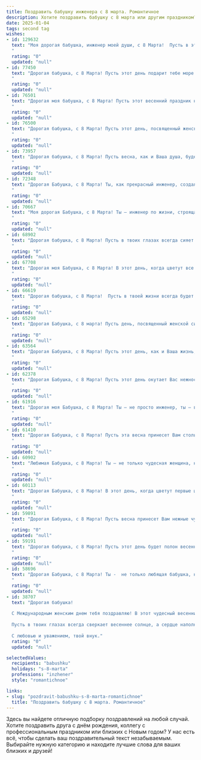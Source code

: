 ```yaml
---
title: Поздравить бабушку инженера с 8 марта. Романтичное
description: Хотите поздравить бабушку с 8 марта или другим праздником? Наш ИИ создаст незабываемое поздравление, а вы обязательно выделитесь среди других.  
date: 2025-01-04
tags: second tag
wishes:
- id: 129632
  text: "Моя дорогая бабушка, инженер моей души, с 8 Марта!  Пусть в этот день, наполненный солнцем и нежностью,  ваша жизнь будет такой же прекрасной и упорядоченной, как лучшие ваши инженерные проекты.  Ваша любовь –  самая прочная конструкция в моей жизни,  а ваша забота –  бесконечно возобновляемый источник тепла и света.  Целую вас крепко и желаю вам самого счастливого дня!
  "
  rating: "0"
  updated: "null"
- id: 77450
  text: "Дорогая бабушка, с 8 Марта! Пусть этот день подарит тебе море весенней радости, а твое сердце согреет теплота нашей любви. Ты – не просто инженер, ты –  архитектор семейного счастья, твоей мудростью и заботой мы восхищаемся всегда.  С праздником, наша любимая!
  "
  rating: "0"
  updated: "null"
- id: 76501
  text: "Дорогая моя бабушка, с 8 Марта! Пусть этот весенний праздник наполнит твою жизнь нежностью, теплом и радостью. Ты — инженер, строитель не только мостов и зданий, но и крепких, надежных семейных отношений. Ты — образец мудрости, силы духа и неиссякаемой энергии. Спасибо за все, что ты делаешь! Желаю тебе крепкого здоровья, долголетия, любви и счастья!
  "
  rating: "0"
  updated: "null"
- id: 76500
  text: "Дорогая бабушка, с 8 Марта! Пусть этот день, посвященный женской красоте и силе, принесет тебе море цветов, улыбок и тепла. Спасибо тебе за твою мудрость, за твою инженерную смекалку, которая вдохновляет нас всех! Ты – настоящая королева, и мы бесконечно любим тебя!
  "
  rating: "0"
  updated: "null"
- id: 73957
  text: "Дорогая бабушка, с 8 Марта! Пусть весна, как и Ваша душа, будет полна тепла и светлых надежд, а каждый день дарит радость и вдохновение. Спасибо за Ваш ум, за Ваши знания, за то, что Вы всегда были настоящим Инженером — с точностью, логикой и  грациозностью, что сделало Вас такой неповторимой. Пусть чудеса продолжают окружать  Вас, словно уравнения, которые всегда находят своё идеальное решение!
  "
  rating: "0"
  updated: "null"
- id: 72348
  text: "Дорогая Бабушка, с 8 Марта! Ты, как прекрасный инженер, создала в нашей жизни столько чудесных моментов, что каждый день с тобой - настоящее творение искусства. Желаю тебе бесконечного счастья, здоровья и весеннего настроения!
  "
  rating: "0"
  updated: "null"
- id: 70667
  text: "Моя дорогая Бабушка, с 8 Марта! Ты — инженер по жизни, строящая мосты любви и крепости семьи. Желаю тебе весеннего настроения, оптимизма, неиссякаемой энергии и тепла, которое ты даришь всем вокруг. Пусть твоя душа всегда будет полна вдохновения, а сердце — радости!
  "
  rating: "0"
  updated: "null"
- id: 68902
  text: "Дорогая бабушка, с 8 Марта! Пусть в твоих глазах всегда сияет весенняя радость, а сердце наполняется нежной любовью. Твоя инженерная душа, полная сил и изобретательности, вдохновляет нас на покорение новых вершин. Пусть этот день станет началом светлой, счастливой весны в твоей жизни!
  "
  rating: "0"
  updated: "null"
- id: 67708
  text: "Дорогая моя Бабушка, с 8 Марта! В этот день, когда цветут все цветы, я хочу сказать Вам, какая Вы особенная! Ваша инженерная душа всегда была полна  творчества и решительности, точно так же, как и Ваше сердце - любовью и заботой. Вы - моя муза, мой источник вдохновения, моя самая прекрасная женщина! Желаю Вам  радости, тепла и самого нежного весеннего счастья!
  "
  rating: "0"
  updated: "null"
- id: 66619
  text: "Дорогая бабушка, с 8 Марта!  Пусть в твоей жизни всегда будет место для волшебства и романтики, как в твоих инженерных проектах!  Будь счастлива, любима и окружена заботой своих близких. ❤️
  "
  rating: "0"
  updated: "null"
- id: 65298
  text: "Дорогая Бабушка, с 8 марта! Пусть день, посвященный женской силе и красоте, принесет тебе море тепла и нежности, а твоя душа, подобно тончайшему механизму, созданному твоим талантливым инженерным умом, будет переполнена радостью и вдохновением!
  "
  rating: "0"
  updated: "null"
- id: 63564
  text: "Дорогая Бабушка, с 8 Марта! Пусть этот день, как и Ваша жизнь, будет наполнен светом, радостью и нежностью. Вы – настоящий инженер души, умело строящий мосты любви и тепла в наших сердцах. Спасибо Вам за все!
  "
  rating: "0"
  updated: "null"
- id: 62378
  text: "Дорогая Бабушка, с 8 Марта! Пусть этот день окутает Вас нежностью и любовью, как Ваша инженерная мысль окружает мир точностью и красотой. Вы - настоящий символ женственности, силы и мудрости, и мы так благодарны за то, что у нас есть Вы.
  "
  rating: "0"
  updated: "null"
- id: 61916
  text: "Дорогая моя Бабушка, с 8 Марта! Ты – не просто инженер, ты – волшебница, которая создает уют и теплоту в каждом уголке нашей жизни. Пусть твой талант и светлая душа всегда согревают нас, а сердце бьется в такт с радостью и счастьем.
  "
  rating: "0"
  updated: "null"
- id: 61410
  text: "Дорогая Бабушка, с 8 Марта! Пусть эта весна принесет Вам столько же тепла и света, сколько Вы дарите нам своей любовью.  Ваша инженерная душа –  настоящее чудо, которое всегда вдохновляет нас на новые свершения.  Будьте счастливы, любимы и окружены заботой!
  "
  rating: "0"
  updated: "null"
- id: 60902
  text: "Любимая Бабушка, с 8 Марта! Ты – не только чудесная женщина, но и талантливый инженер, чьи ум и воля всегда служили примером для нас.  В этот день мы желаем тебе  радости, тепла и нежной любви,  пусть твоя жизнь будет наполнена весенним вдохновением и счастьем.
  "
  rating: "0"
  updated: "null"
- id: 60113
  text: "Дорогая Бабушка, с 8 Марта! В этот день, когда цветут первые цветы, хочу признаться, что восхищаюсь Вашей силой, умом и талантом инженера. Спасибо за Вашу любовь, заботу и ценные уроки, которые Вы мне давали. Желаю Вам весеннего настроения, радости и крепкого здоровья!
  "
  rating: "0"
  updated: "null"
- id: 59891
  text: "Дорогая Бабушка, с 8 Марта! Пусть весна принесет Вам нежные чувства, как первые цветы, и пусть Ваша душа всегда будет полна вдохновения, как инженерный проект, доведенный до совершенства.
  "
  rating: "0"
  updated: "null"
- id: 59191
  text: "Дорогая бабушка, с 8 Марта! Пусть этот день будет полон весеннего тепла, радости и нежности, как ваш талант инженера всегда был полон точности и вдохновения.
  "
  rating: "0"
  updated: "null"
- id: 58696
  text: "Дорогая Бабушка, с 8 Марта! Ты -  не только любящая бабушка, но и талантливый инженер, чьи ум и сила воли восхищают меня. Пусть твоя жизнь будет полна нежности, радости и вдохновения, как прекрасный весенний цветок!
  "
  rating: "0"
  updated: "null"
- id: 38707
  text: "Дорогая бабушка!
  
  С Международным женским днем тебя поздравляю! В этот чудесный весенний день желаю, чтобы каждый момент был наполнен радостью, как твой ум — знаниями. Как инженер, ты создаешь свои шедевры, а я уверен, что твоя настоящая магия заключается в умении строить крепкие и теплые связи в нашей семье.
  
  Пусть в твоих глазах всегда сверкает весеннее солнце, а сердце наполняется счастьем и любовью. Желаю здоровья, а каждый день пусть будет словно новый проект, полный захватывающих идей и радостных свершений.
  
  С любовью и уважением, твой внук."
  rating: "0"
  updated: "null"

selectedValues:
  recipients: "babushku"
  holidays: "s-8-marta"
  professions: "inzhener"
  style: "romantichnoe"

links:
- slug: "pozdravit-babushku-s-8-marta-romantichnoe"
  title: "Поздравить бабушку с 8 марта. Романтичное"
---
```


Здесь вы найдете отличную подборку поздравлений на любой случай.
Хотите поздравить друга с днём рождения, коллегу с профессиональным праздником или близких с Новым годом? У нас есть всё, чтобы сделать ваш поздравительный текст незабываемым. Выбирайте нужную категорию и находите лучшие слова для ваших близких и друзей!
